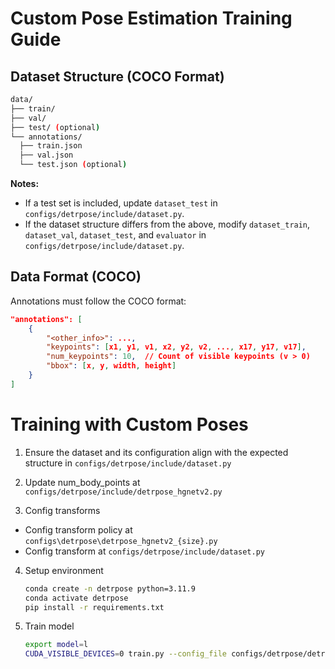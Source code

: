 # Custom Pose Estimation Training Guide

## Dataset Structure (COCO Format)
```bash
data/
├── train/
├── val/
├── test/ (optional)
└── annotations/
  ├── train.json
  ├── val.json
  └── test.json (optional)
```

**Notes:**
- If a test set is included, update `dataset_test` in `configs/detrpose/include/dataset.py`.
- If the dataset structure differs from the above, modify `dataset_train`, `dataset_val`, `dataset_test`, and `evaluator` in `configs/detrpose/include/dataset.py`.

## Data Format (COCO)

Annotations must follow the COCO format:

```json
"annotations": [
    {
        "<other_info>": ...,
        "keypoints": [x1, y1, v1, x2, y2, v2, ..., x17, y17, v17],
        "num_keypoints": 10,  // Count of visible keypoints (v > 0)
        "bbox": [x, y, width, height]
    }
]
```

# Training with Custom Poses
1. Ensure the dataset and its configuration align with the expected structure in `configs/detrpose/include/dataset.py`

2. Update num_body_points at `configs/detrpose/include/detrpose_hgnetv2.py`

3. Config transforms
+ Config transform policy at `configs\detrpose\detrpose_hgnetv2_{size}.py`
+ Config transform at `configs/detrpose/include/dataset.py`

4. Setup environment
    ```bash
    conda create -n detrpose python=3.11.9
    conda activate detrpose
    pip install -r requirements.txt
    ```

5. Train model
    ```bash
    export model=l
    CUDA_VISIBLE_DEVICES=0 train.py --config_file configs/detrpose/detrpose_hgnetv2_${model}.py --device cuda --amp --pretrain dfine_${model}_obj365 
    ```
